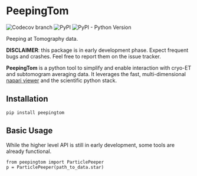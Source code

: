 # PeepingTom

![Codecov branch](https://img.shields.io/codecov/c/github/gutsche-lab/peepingtom/master?label=codecov)
![PyPI](https://img.shields.io/pypi/v/peepingtom)
![PyPI - Python Version](https://img.shields.io/pypi/pyversions/peepingtom)

Peeping at Tomography data.

**DISCLAIMER**: this package is in early development phase. Expect frequent bugs and crashes. Feel free to report them on the issue tracker.

**PeepingTom** is a python tool to simplify and enable interaction with cryo-ET and subtomogram averaging data. It leverages the fast, multi-dimensional [napari viewer](https://github.com/napari/napari) and the scientific python stack.

## Installation

```
pip install peepingtom
```

## Basic Usage

While the higher level API is still in early development, some tools are already functional.

```
from peepingtom import ParticlePeeper
p = ParticlePeeper(path_to_data.star)
```
